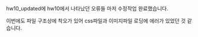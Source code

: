 hw10_updated에 hw10에서 나타났던 오류들 마저 수정작업 완료했습니다. <p>
이번에도 파일 구조상에 착오가 있어 css파일과 이미지파일 로딩에 에러가 있었던 것 같습니다. 
